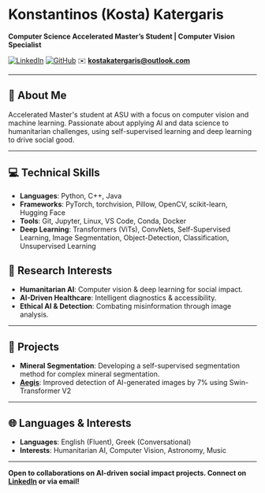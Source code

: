 # Konstantinos (Kosta) Katergaris

**Computer Science Accelerated Master’s Student | Computer Vision Specialist**

[![LinkedIn](https://img.shields.io/badge/-LinkedIn-blue?style=flat&logo=linkedin&logoColor=white)](https://www.linkedin.com/in/kostakat) [![GitHub](https://img.shields.io/badge/-GitHub-black?style=flat&logo=github&logoColor=white)](https://github.com/KostaKat)  ✉️ **kostakatergaris@outlook.com**  

---

## 📖 About Me

Accelerated Master's student at ASU with a focus on computer vision and machine learning. Passionate about applying AI and data science to humanitarian challenges, using self-supervised learning and deep learning to drive social good.

---

## 💻 Technical Skills

- **Languages**: Python, C++, Java
- **Frameworks**: PyTorch, torchvision, Pillow, OpenCV, scikit-learn, Hugging Face
- **Tools**: Git, Jupyter, Linux, VS Code, Conda, Docker
- **Deep Learning**: Transformers (ViTs), ConvNets, Self-Supervised Learning, Image Segmentation, Object-Detection, Classification, Unsupervised Learning

## 🔬 Research Interests

- **Humanitarian AI**: Computer vision & deep learning for social impact.
- **AI-Driven Healthcare**: Intelligent diagnostics & accessibility.
- **Ethical AI & Detection**: Combating misinformation through image analysis.

---

## 📂 Projects

- **Mineral Segmentation**: Developing a self-supervised segmentation method for complex mineral segmentation.
- **[Aegis](https://github.com/KostaKat/Aegis)**: Improved detection of AI-generated images by 7% using Swin-Transformer V2 

---

## 🌐 Languages & Interests

- **Languages**: English (Fluent), Greek (Conversational)
- **Interests**: Humanitarian AI, Computer Vision, Astronomy, Music

---

**Open to collaborations on AI-driven social impact projects. Connect on [LinkedIn](https://www.linkedin.com/in/kostakat) or via email!**
